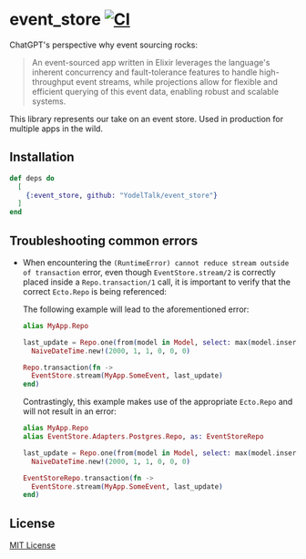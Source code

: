 # event_store [![CI](https://github.com/YodelTalk/event_store/actions/workflows/test.yml/badge.svg)](https://github.com/YodelTalk/event_store/actions/workflows/test.yml)

ChatGPT's perspective why event sourcing rocks:

> An event-sourced app written in Elixir leverages the language's inherent concurrency and fault-tolerance features to handle high-throughput event streams, while projections allow for flexible and efficient querying of this event data, enabling robust and scalable systems.
>

This library represents our take on an event store. Used in production for multiple apps in the wild.

## Installation

```elixir
def deps do
  [
    {:event_store, github: "YodelTalk/event_store"}
  ]
end
```

## Troubleshooting common errors

* When encountering the `(RuntimeError) cannot reduce stream outside of transaction` error, even though `EventStore.stream/2` is correctly placed inside a `Repo.transaction/1` call, it is important to verify that the correct `Ecto.Repo` is being referenced:

  The following example will lead to the aforementioned error:

  ```elixir
  alias MyApp.Repo

  last_update = Repo.one(from(model in Model, select: max(model.inserted_at))) ||
    NaiveDateTime.new!(2000, 1, 1, 0, 0, 0)

  Repo.transaction(fn ->
    EventStore.stream(MyApp.SomeEvent, last_update)
  end)
  ```

  Contrastingly, this example makes use of the appropriate `Ecto.Repo` and will not result in an error:

  ```elixir
  alias MyApp.Repo
  alias EventStore.Adapters.Postgres.Repo, as: EventStoreRepo

  last_update = Repo.one(from(model in Model, select: max(model.inserted_at))) ||
    NaiveDateTime.new!(2000, 1, 1, 0, 0, 0)

  EventStoreRepo.transaction(fn ->
    EventStore.stream(MyApp.SomeEvent, last_update)
  end)
  ```

## License

[MIT License](LICENSE)
